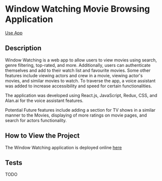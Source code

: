 # Window Watching Movie Browsing Application

[Use App](https://windowwatching.netlify.app)

## Description

Window Watching is a web app to allow users to view movies using search, genre filtering, top-rated, and more. Additionally, users can authenticate themselves and add to their watch list and favourite movies. Some other features include viewing actors and crew in a movie, viewing actor's movies, and similar movies to watch. To traverse the app, a voice assistant was added to increase accessibility and speed for certain functionalities.

The application was developed using React.js, JavaScript, Redux, CSS, and Alan.ai for the voice assistant features.

Potential Future features include adding a section for TV shows in a similar manner to the Movies, displaying of more ratings on movie pages, and search for actors functionality.

## How to View the Project

The Window Watching application is deployed online [here](https://windowwatching.netlify.app)

## Tests

TODO

